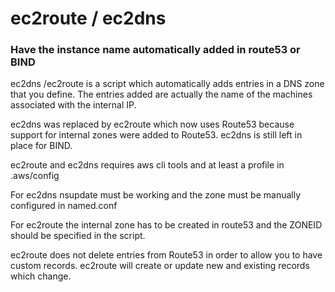 ec2route / ec2dns
======

### Have the instance name automatically added in route53 or BIND

ec2dns /ec2route is a script which automatically adds entries in a DNS zone
that you define. The entries added are actually the name of the machines
associated with the internal IP.

ec2dns was replaced by ec2route which now uses Route53 because support for
internal zones were added to Route53. ec2dns is still left in place for BIND.

ec2route and ec2dns requires aws cli tools and at least a profile in .aws/config

For ec2dns nsupdate must be working and the zone must be manually configured in named.conf

For ec2route the internal zone has to be created in route53 and the ZONEID should be specified in the script.

ec2route does not delete entries from Route53 in order to allow you to have custom records.
ec2route will create or update new and existing records which change.
